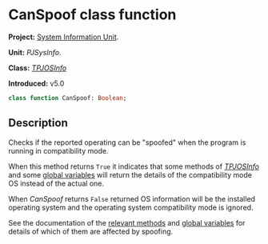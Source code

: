 # CanSpoof class function #

**Project:** [System Information Unit](../API.md).

**Unit:** _PJSysInfo_.

**Class:** _[TPJOSInfo](./TPJOSInfo.md)_

**Introduced:** v5.0

```pascal
class function CanSpoof: Boolean;
```

## Description ##

Checks if the reported operating can be "spoofed" when the program is running in compatibility mode.

When this method returns `True` it indicates that some methods of _[TPJOSInfo](./TPJOSInfo.md)_ and some [global variables](./Globals.md) will return the details of the compatibility mode OS instead of the actual one.

When _CanSpoof_ returns `False` returned OS information will be the installed operating system and the operating system compatibility mode is ignored.

See the documentation of the [relevant methods](./TPJOSInfo.md) and [global variables](./Globals.md) for details of which of them are affected by spoofing.
